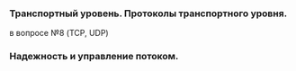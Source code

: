 ### Транспортный уровень. Протоколы транспортного уровня.
в вопросе №8 (TCP, UDP)

### Надежность и управление потоком.

